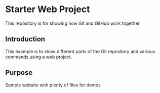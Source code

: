 # Starter Web Project

This repository is for showing how Git and GitHub work together

## Introduction

This example is to show different parts of the Git repository and various commands using a web project.


## Purpose

Sample website with plenty of files for demos
